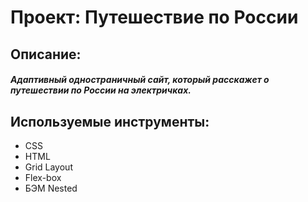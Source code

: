 # Проект: Путешествие по России
## Описание:
#### _Адаптивный одностраничный сайт, который расскажет о путешествии по России на электричках._
## Используемые инструменты:
- CSS
- HTML
- Grid Layout
- Flex-box
- БЭМ Nested
